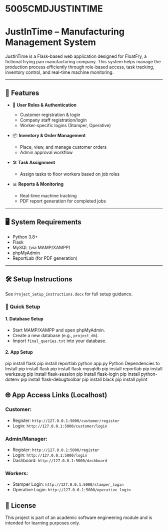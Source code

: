 # 5005CMDJUSTINTIME
# JustInTime – Manufacturing Management System

JustInTime is a Flask-based web application designed for FloatFry, a fictional frying pan manufacturing company. This system helps manage the production process efficiently through role-based access, task tracking, inventory control, and real-time machine monitoring.

---

## 🚀 Features

- 🔐 **User Roles & Authentication**
  - Customer registration & login
  - Company staff registration/login
  - Worker-specific logins (Stamper, Operative)
  
- 📦 **Inventory & Order Management**
  - Place, view, and manage customer orders
  - Admin approval workflow
  
- 🛠️ **Task Assignment**
  - Assign tasks to floor workers based on job roles

- 📊 **Reports & Monitoring**
  - Real-time machine tracking
  - PDF report generation for completed jobs

---

## 🖥️ System Requirements

- Python 3.8+
- Flask
- MySQL (via MAMP/XAMPP)
- phpMyAdmin
- ReportLab (for PDF generation)

---

## 🛠️ Setup Instructions

See `Project_Setup_Instructions.docx` for full setup guidance.

### 🔧 Quick Setup

#### 1. **Database Setup**
- Start MAMP/XAMPP and open phpMyAdmin.
- Create a new database (e.g., `project_db`).
- Import `final_queries.txt` into your database.

#### 2. **App Setup**
pip install flask
pip install reportlab
python app.py
Python Dependencies to Install
pip install flask
pip install flask-mysqldb
pip install reportlab
pip install werkzeug
pip install flask-session
pip install flask-login
pip install python-dotenv
pip install flask-debugtoolbar
pip install black
pip install pylint

## 🌐 App Access Links (Localhost)

### Customer:
- Register: `http://127.0.0.1:5000/customer/register`
- Login: `http://127.0.0.1:5000/customer/login`

### Admin/Manager:
- Register: `http://127.0.0.1:5000/register`
- Login: `http://127.0.0.1:5000/login`
- Dashboard: `http://127.0.0.1:5000/dashboard`

### Workers:
- Stamper Login: `http://127.0.0.1:5000/stamper_login`
- Operative Login: `http://127.0.0.1:5000/operative_login`
## 📝 License

This project is part of an academic software engineering module and is intended for learning purposes only.  

